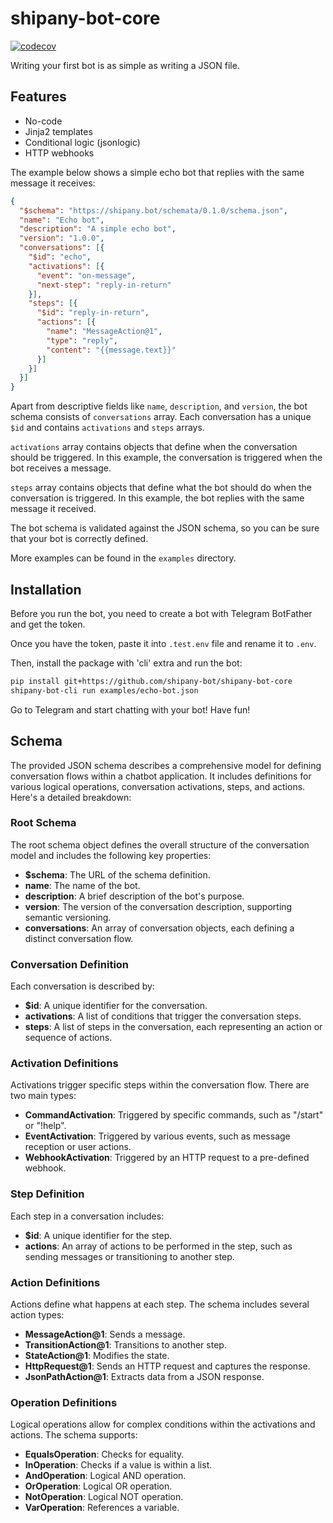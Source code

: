 # shipany-bot-core

[![codecov](https://codecov.io/github/shipany-bot/shipany-bot-core/graph/badge.svg?token=7U2151PTKD)](https://codecov.io/github/shipany-bot/shipany-bot-core)

Writing your first bot is as simple as writing a JSON file.

## Features

- No-code
- Jinja2 templates
- Conditional logic (jsonlogic)
- HTTP webhooks

The example below shows a simple echo bot that replies with the same message it receives:

```json
{
  "$schema": "https://shipany.bot/schemata/0.1.0/schema.json",
  "name": "Echo bot",
  "description": "A simple echo bot",
  "version": "1.0.0",
  "conversations": [{
    "$id": "echo",
    "activations": [{
      "event": "on-message",
      "next-step": "reply-in-return"
    }],
    "steps": [{
      "$id": "reply-in-return",
      "actions": [{
        "name": "MessageAction@1",
        "type": "reply",
        "content": "{{message.text}}"
      }]
    }]
  }]
}
```

Apart from descriptive fields like `name`, `description`, and `version`, the bot schema consists of `conversations` array. Each conversation has a unique `$id` and contains `activations` and `steps` arrays.

`activations` array contains objects that define when the conversation should be triggered. In this example, the conversation is triggered when the bot receives a message.

`steps` array contains objects that define what the bot should do when the conversation is triggered. In this example, the bot replies with the same message it received.

The bot schema is validated against the JSON schema, so you can be sure that your bot is correctly defined.

More examples can be found in the `examples` directory.

## Installation

Before you run the bot, you need to create a bot with Telegram BotFather and get the token.

Once you have the token, paste it into `.test.env` file and rename it to `.env`.

Then, install the package with 'cli' extra and run the bot:

```bash
pip install git+https://github.com/shipany-bot/shipany-bot-core
shipany-bot-cli run examples/echo-bot.json
```

Go to Telegram and start chatting with your bot! Have fun!

## Schema

The provided JSON schema describes a comprehensive model for defining conversation flows within a chatbot application. It includes definitions for various logical operations, conversation activations, steps, and actions. Here's a detailed breakdown:

### Root Schema

The root schema object defines the overall structure of the conversation model and includes the following key properties:

- **$schema**: The URL of the schema definition.
- **name**: The name of the bot.
- **description**: A brief description of the bot's purpose.
- **version**: The version of the conversation description, supporting semantic versioning.
- **conversations**: An array of conversation objects, each defining a distinct conversation flow.

### Conversation Definition

Each conversation is described by:

- **$id**: A unique identifier for the conversation.
- **activations**: A list of conditions that trigger the conversation steps.
- **steps**: A list of steps in the conversation, each representing an action or sequence of actions.

### Activation Definitions

Activations trigger specific steps within the conversation flow. There are two main types:

- **CommandActivation**: Triggered by specific commands, such as "/start" or "!help".
- **EventActivation**: Triggered by various events, such as message reception or user actions.
- **WebhookActivation**: Triggered by an HTTP request to a pre-defined webhook.

### Step Definition

Each step in a conversation includes:

- **$id**: A unique identifier for the step.
- **actions**: An array of actions to be performed in the step, such as sending messages or transitioning to another step.

### Action Definitions

Actions define what happens at each step. The schema includes several action types:

- **MessageAction@1**: Sends a message.
- **TransitionAction@1**: Transitions to another step.
- **StateAction@1**: Modifies the state.
- **HttpRequest@1**: Sends an HTTP request and captures the response.
- **JsonPathAction@1**: Extracts data from a JSON response.

### Operation Definitions

Logical operations allow for complex conditions within the activations and actions. The schema supports:

- **EqualsOperation**: Checks for equality.
- **InOperation**: Checks if a value is within a list.
- **AndOperation**: Logical AND operation.
- **OrOperation**: Logical OR operation.
- **NotOperation**: Logical NOT operation.
- **VarOperation**: References a variable.

